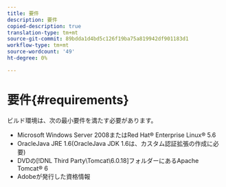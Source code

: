 ```yaml
---
title: 要件
description: 要件
copied-description: true
translation-type: tm+mt
source-git-commit: 89bdda1d4bd5c126f19ba75a819942df901183d1
workflow-type: tm+mt
source-wordcount: '49'
ht-degree: 0%

---
```



# 要件{#requirements}

ビルド環境は、次の最小要件を満たす必要があります。

* Microsoft Windows Server 2008またはRed Hat® Enterprise Linux® 5.6
* OracleJava JRE 1.6(OracleJava JDK 1.6は、カスタム認証拡張の作成に必要)
* DVDの[!DNL Third Party\Tomcat\6.0.18]フォルダーにあるApache Tomcat® 6
* Adobeが発行した資格情報

